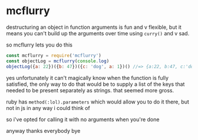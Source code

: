 # mcflurry

destructuring an object in function arguments is fun and v flexible, but it
means you can't build up the arguments over time using `curry()` and v sad.

so mcflurry lets you do this

```js
const mcflurry = require('mcflurry')
const objectLog = mcflurry(console.log)
objectLog({a: 22})({b: 47})({c: 'dog', a: 1})() //=> {a:22, b:47, c:'dog'}
```

yes unfortunately it can't magically know when the function is fully satisfied,
the only way to do that would be to supply a list of the keys that needed to be
present separately as strings. that seemed more gross.

ruby has `method(:lol).parameters` which would allow you to do it there, but not
in js in any way i could think of

so i've opted for calling it with no arguments when you're done

anyway thanks everybody bye
